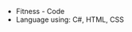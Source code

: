 
<!---
TanfuuLu/TanfuuLu is a ✨ special ✨ repository because its `README.md` (this file) appears on your GitHub profile.
You can click the Preview link to take a look at your changes.
--->

- Fitness - Code
- Language using: C#, HTML, CSS
